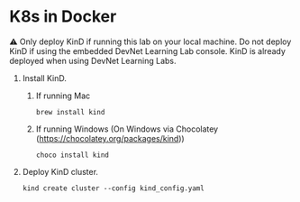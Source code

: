 # K8s in Docker 
:warning: Only deploy KinD if running this lab on your local machine. Do not deploy KinD if 
using the embedded DevNet Learning Lab console. KinD is already deployed when using DevNet 
Learning Labs.

1. Install KinD.
    
   1. If running Mac
       ```shell
       brew install kind
       ```
   2. If running Windows
       (On Windows via Chocolatey (https://chocolatey.org/packages/kind))
       ```shell
       choco install kind
       ```
   
2. Deploy KinD cluster.
    ```
    kind create cluster --config kind_config.yaml
    ```